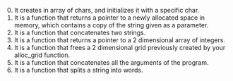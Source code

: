 0. It creates in array of chars, and initializes it with a specific char.
1. It is  a function that returns a pointer to a newly allocated space in memory, which contains a copy of the string given as a parameter.
2. It is a function that concatenates two strings.
3. It is a function that returns a pointer to a 2 dimensional array of integers.
4. It is a function that frees a 2 dimensional grid previously created by your alloc_grid function.
5. It is a function that concatenates all the arguments of the program.
6. It is  a function that splits a string into words.
